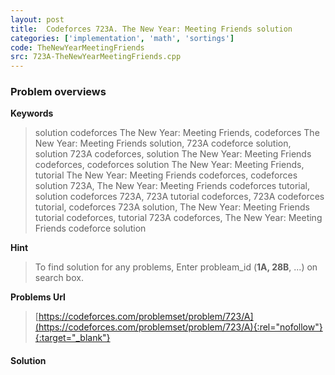 ```yaml
---
layout: post
title:  Codeforces 723A. The New Year: Meeting Friends solution
categories: ['implementation', 'math', 'sortings']
code: TheNewYearMeetingFriends
src: 723A-TheNewYearMeetingFriends.cpp
---
```

### **Problem overviews**

**Keywords**
> solution codeforces The New Year: Meeting Friends, codeforces The New Year: Meeting Friends solution, 723A codeforce solution, solution 723A codeforces, solution The New Year: Meeting Friends codeforces, codeforces solution The New Year: Meeting Friends, tutorial The New Year: Meeting Friends codeforces, codeforces solution 723A, The New Year: Meeting Friends codeforces tutorial, solution codeforces 723A, 723A tutorial codeforces, 723A codeforces tutorial, codeforces 723A solution, The New Year: Meeting Friends tutorial codeforces, tutorial 723A codeforces, The New Year: Meeting Friends codeforce solution

**Hint**
> To find solution for any problems, Enter probleam_id (**1A, 28B**, ...) on search box. 

**Problems Url**
> [https://codeforces.com/problemset/problem/723/A](https://codeforces.com/problemset/problem/723/A){:rel="nofollow"}{:target="_blank"}

#### **Solution**




